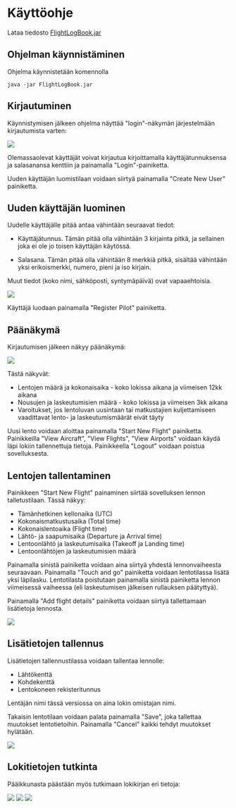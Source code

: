# Käyttöohje

Lataa tiedosto [FlightLogBook.jar](https://github.com/ptuomola/ot-harjoitustyo/releases/download/loppupalautus/FlightLogBook.jar)


## Ohjelman käynnistäminen

Ohjelma käynnistetään komennolla 

```
java -jar FlightLogBook.jar
```

## Kirjautuminen

Käynnistymisen jälkeen ohjelma näyttää "login"-näkymän järjestelmään kirjautumista varten:

<img src="images/login.png">

Olemassaolevat käyttäjät voivat kirjautua kirjoittamalla käyttäjätunnuksensa ja salasanansa kenttiin ja painamalla "Login"-painiketta.

Uuden käyttäjän luomistilaan voidaan siirtyä painamalla "Create New User" painiketta.

## Uuden käyttäjän luominen

Uudelle käyttäjälle pitää antaa vähintään seuraavat tiedot:

- Käyttäjätunnus. Tämän pitää olla vähintään 3 kirjainta pitkä, ja sellainen joka ei ole jo toisen käyttäjän käytössä. 

- Salasana. Tämän pitää olla vähintään 8 merkkiä pitkä, sisältää vähintään yksi erikoismerkki, numero, pieni ja iso kirjain. 

Muut tiedot (koko nimi, sähköposti, syntymäpäivä) ovat vapaaehtoisia.

<img src="images/createNewUser.png">

Käyttäjä luodaan painamalla "Register Pilot" painiketta. 

## Päänäkymä

Kirjautumisen jälkeen näkyy päänäkymä:

<img src="images/main.png">

Tästä näkyvät:

- Lentojen määrä ja kokonaisaika - koko lokissa aikana ja viimeisen 12kk aikana
- Nousujen ja laskeutumisien määrä - koko lokissa ja viimeisen 3kk aikana
- Varoitukset, jos lentoluvan uusintaan tai matkustajien kuljettamiseen vaadittavat lento- ja laskeutumismäärät eivät täyty

Uusi lento voidaan aloittaa painamalla "Start New Flight" painiketta. 
Painikkeilla "View Aircraft", "View Flights", "View Airports" voidaan käydä läpi lokiin tallennettuja tietoja. 
Painikkeella "Logout" voidaan poistua sovelluksesta. 

## Lentojen tallentaminen

Painikkeen "Start New Flight" painaminen siirtää sovelluksen lennon talletustilaan. Tässä näkyy:

- Tämänhetkinen kellonaika (UTC)
- Kokonaismatkustusaika (Total time)
- Kokonaislentoaika (Flight time)
- Lähtö- ja saapumisaika (Departure ja Arrival time)
- Lentoonlähtö ja laskeutumisaika (Takeoff ja Landing time)
- Lentoonlähtöjen ja laskeutumisien määrä

Painamalla sinistä painiketta voidaan aina siirtyä yhdestä lennonvaiheesta seuraavaan. Painamalla "Touch and go" painiketta voidaan lentotilassa lisätä yksi läpilasku. Lentotilasta poistutaan painamalla sinistä painiketta lennon viimeisessä vaiheessa (eli laskeutumisen jälkeisen rullauksen päätyttyä). 

Painamalla "Add flight details" painiketta voidaan siirtyä tallettamaan lisätietoja lennosta. 

<img src="images/flight.png">

## Lisätietojen tallennus

Lisätietojen tallennustilassa voidaan tallentaa lennolle:

- Lähtökenttä
- Kohdekenttä
- Lentokoneen rekisteritunnus

Lentäjän nimi tässä versiossa on aina lokin omistajan nimi. 

Takaisin lentotilaan voidaan palata painamalla "Save", joka tallettaa muutokset lentotietoihin.  Painamalla "Cancel" kaikki tehdyt muutokset hylätään. 

<img src="images/flightDetails.png">

## Lokitietojen tutkinta

Pääikkunasta päästään myös tutkimaan lokikirjan eri tietoja:

<img src="images/aircraft.png">
<img src="images/airports.png">
<img src="images/flights.png">
